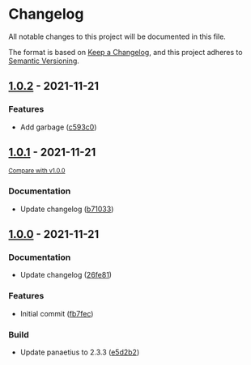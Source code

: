 # Changelog
All notable changes to this project will be documented in this file.

The format is based on [Keep a Changelog](https://keepachangelog.com/en/1.0.0/),
and this project adheres to [Semantic Versioning](https://semver.org/spec/v2.0.0.html).

## [1.0.2](https://github.com/tembo-pages/tembo-core/commits/v1.0.2) - 2021-11-21

### Features

- Add garbage ([c593c0](https://github.com/tembo-pages/tembo-core/commit/c593c0fdca6120fce9e44cfd0ac046ec8ce766df))

## [1.0.1](https://github.com/tembo-pages/tembo-core/commits/v1.0.1) - 2021-11-21
<small>[Compare with v1.0.0](https://github.com/tembo-pages/tembo-core/compare/v1.0.0...v1.0.1)</small>

### Documentation

- Update changelog ([b71033](https://github.com/tembo-pages/tembo-core/commit/b710338a73add7ed93af1f76f3b9272e30ce41de))

## [1.0.0](https://github.com/tembo-pages/tembo-core/commits/v1.0.0) - 2021-11-21

### Documentation

- Update changelog ([26fe81](https://github.com/tembo-pages/tembo-core/commit/26fe8118649bbff109233a80130a7323539f256f))

### Features

- Initial commit ([fb7fec](https://github.com/tembo-pages/tembo-core/commit/fb7fec7ea619318b0e0830c0f9260335c0d4e173))

### Build

- Update panaetius to 2.3.3 ([e5d2b2](https://github.com/tembo-pages/tembo-core/commit/e5d2b28252b9d7962a8d49d4da37b9f9c4f6d514))
